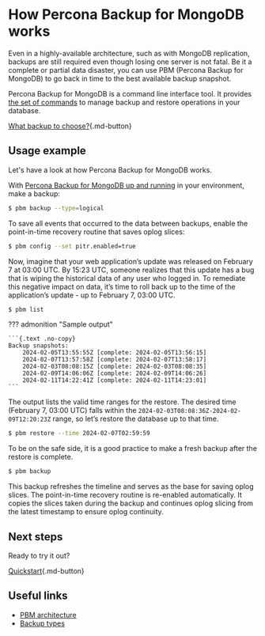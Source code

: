 # How Percona Backup for MongoDB works

Even in a highly-available architecture, such as with MongoDB replication, backups are still required even though losing one server is not fatal. Be it a complete or partial data disaster, you can use PBM (Percona Backup for MongoDB) to go back in time to the best available backup snapshot.

Percona Backup for MongoDB is a command line interface tool. It provides [the set of commands](reference/pbm-commands.md) to manage backup and restore operations in your database.

[What backup to choose?](features/backup-types.md){.md-button}

## Usage example

Let's have a look at how Percona Backup for MongoDB works.

With [Percona Backup for MongoDB up and running](installation.md) in your environment, make a backup:

```{.bash data-prompt="$"}
$ pbm backup --type=logical
```

To save all events that occurred to the data between backups, enable the point-in-time recovery routine that saves oplog slices:

```{.bash data-prompt="$"}
$ pbm config --set pitr.enabled=true
```

Now, imagine that your web application’s update was released on February 7 at 03:00 UTC. By 15:23 UTC, someone realizes that this update has a bug that is wiping the historical data of any user who logged in. To remediate this negative impact on data, it’s time to roll back up to the time of the application’s update - up to February 7, 03:00 UTC.

```{.bash data-prompt="$"}
$ pbm list
```

??? admonition "Sample output"
    
    ```{.text .no-copy}
    Backup snapshots:
        2024-02-05T13:55:55Z [complete: 2024-02-05T13:56:15]
        2024-02-07T13:57:58Z [complete: 2024-02-07T13:58:17]
        2024-02-03T08:08:15Z [complete: 2024-02-03T08:08:35]
        2024-02-09T14:06:06Z [complete: 2024-02-09T14:06:26]
        2024-02-11T14:22:41Z [complete: 2024-02-11T14:23:01]
    ```

The output lists the valid time ranges for the restore. The desired time (February 7, 03:00 UTC) falls within the `2024-02-03T08:08:36Z-2024-02-09T12:20:23Z` range, so let’s restore the database up to that time.

```{.bash data-prompt="$"}
$ pbm restore --time 2024-02-07T02:59:59
```

To be on the safe side, it is a good practice to make a fresh backup after the restore is complete.

```{.bash data-prompt="$"}
$ pbm backup
```

This backup refreshes the timeline and serves as the base for saving oplog slices. The point-in-time recovery routine is re-enabled automatically. It copies the slices taken during the backup and continues oplog slicing from the latest timestamp to ensure oplog continuity.

## Next steps

Ready to try it out? 

[Quickstart](installation.md){.md-button}

## Useful links

* [PBM architecture](details/architecture.md)
* [Backup types](features/backup-types.md)

